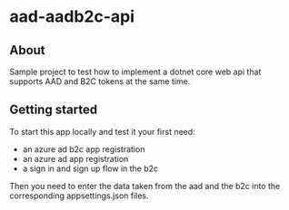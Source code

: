 # aad-aadb2c-api

## About

Sample project to test how to implement a dotnet core web api that supports AAD and B2C tokens at the same time.

## Getting started

To start this app locally and test it your first need:

- an azure ad b2c app registration
- an azure ad app registration
- a sign in and sign up flow in the b2c

Then you need to enter the data taken from the aad and the b2c into the corresponding appsettings.json files.
